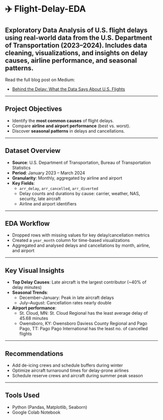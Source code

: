 # ✈️ Flight-Delay-EDA
## Exploratory Data Analysis of U.S. flight delays using real-world data from the U.S. Department of Transportation (2023–2024). Includes data cleaning, visualizations, and insights on delay causes, airline performance, and seasonal patterns.

Read the full blog post on Medium:  
- [Behind the Delay: What the Data Says About U.S. Flights]([https://medium.com/your-article-link](https://medium.com/@paboda-ratnayake/patterns-in-the-sky-a-flight-delay-analysis-1444df5d82d1))
  
---

## Project Objectives

- Identify the **most common causes** of flight delays.
- Compare **airline and airport performance** (best vs. worst).
- Discover **seasonal patterns** in delays and cancellations.

---

## Dataset Overview

- **Source**: U.S. Department of Transportation, Bureau of Transportation Statistics  
- **Period**: January 2023 – March 2024  
- **Granularity**: Monthly, aggregated by airline and airport  
- **Key Fields**:
  - `arr_delay`, `arr_cancelled`, `arr_diverted`
  - Delay counts and durations by cause: carrier, weather, NAS, security, late aircraft
  - Airline and airport identifiers

---

## EDA Workflow

- Dropped rows with missing values for key delay/cancellation metrics
- Created a `year_month` column for time-based visualizations
- Aggregated and analysed delays and cancellations by month, airline, and airport

---

## Key Visual Insights

- **Top Delay Causes**: Late aircraft is the largest contributor (~40% of delay minutes)
- **Seasonal Trends**: 
  - December–January: Peak in late aircraft delays
  - July–August: Cancellation rates nearly double
- **Airport performance**:
  - St. Cloud, MN: St. Cloud Regional has the least average delay of 45.68 minutes
  - Owensboro, KY: Owensboro Daviess County Regional and Pago Pago, TT: Pago Pago      International has the least no. of cancelled flights

---

## Recommendations

-  Add de-icing crews and schedule buffers during winter
-  Optimize aircraft turnaround times for delay-prone airlines
-  Schedule reserve crews and aircraft during summer peak season

---

## Tools Used

- Python (Pandas, Matplotlib, Seaborn)
- Google Colab Notebook
